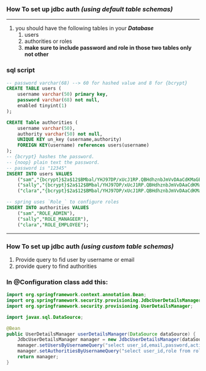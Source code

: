 ### How To set up jdbc auth ***(using default table schemas)***

---

1. you should have the following tables in your ***Database***
   1. users
   2. authorities or roles
   3. **make sure to include password and role in those two tables only not other**

### sql script
```sql
-- password varchar(68) --> 60 for hashed value and 8 for {bcrypt}
CREATE TABLE users (
    username varchar(50) primary key,
    password varchar(68) not null,
    enabled tinyint(1)
);

CREATE Table authorities (
    username varchar(50),
    authority varchar(50) not null,
    UNIQUE KEY un_key (username,authority)
    FOREIGN KEY(username) references users(username)
);
-- {bcrypt} hashes the password.
-- {noop} plain text the password.
-- password is "12345"
INSERT INTO users VALUES 
    ("sam","{bcrypt}$2a$12$BMbal/YHJ97DP/xUcJ1RP.QBHdhznbJmVvDAaCdKMaGEQun41aN6.",1),
    ("sally","{bcrypt}$2a$12$BMbal/YHJ97DP/xUcJ1RP.QBHdhznbJmVvDAaCdKMaGEQun41aN6.",1),
    ("clara","{bcrypt}$2a$12$BMbal/YHJ97DP/xUcJ1RP.QBHdhznbJmVvDAaCdKMaGEQun41aN6.",1);

-- spring uses `Role_` to configure roles
INSERT INTO authorities VALUES
    ("sam","ROLE_ADMIN"),
    ("sally","ROLE_MANAGEER"),
    ("clara","ROLE_EMPLOYEE");


```
---
### How To set up jdbc auth ***(using custom table schemas)***

1. Provide query to fid user by username or email
2. provide query to find authorities

### In @Configuration class add  this:

```java
import org.springframework.context.annotation.Bean;
import org.springframework.security.provisioning.JdbcUserDetailsManager;
import org.springframework.security.provisioning.UserDetailsManager;

import javax.sql.DataSource;

@Bean
public UserDetailsManager userDetailsManager(DataSource dataSource) {
    JdbcUserDetailsManager manager = new JdbcUserDetailsManager(dataSource);
    manager.setUsersByUsernameQuery("select user_id,email,password,active from employees where user_id=?");
    manager.setAuthoritiesByUsernameQuery("select user_id,role from roles where user_id=?");
    return manager;
}
```
